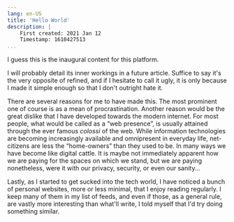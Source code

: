 ```yaml
---
lang: en-US
title: 'Hello World'
description: |
    First created: 2021 Jan 12
    Timestamp: 1610427513
...
```


I guess this is the inaugural content for this platform.

I will probably detail its inner workings in a future article. Suffice to say
it's the very opposite of refined, and if I hesitate to call it ugly, it is
only because I made it simple enough so that I don't outright hate it.

There are several reasons for me to have made this. The most prominent one of
course is as a mean of procrastination. Another reason would be the great
dislike that I have developed towards the modern internet. For most people,
what would be called as a “web presence”, is usually attained through the ever
famous _colossi_ of the web. While information technologies are becoming
increasingly available and omnipresent in everyday life, net-citizens are less
the “home-owners” than they used to be. In many ways we have become like
digital cattle. It is maybe not immediately apparent how we are paying for the
spaces on which we stand, but we are paying nonetheless, were it with our
privacy, security, or even our sanity...

Lastly, as I started to get sucked into the tech world, I have noticed a bunch
of personal websites, more or less minimal, that I enjoy reading regularly.
I keep many of them in my list of feeds, and even if those, as a general rule,
are vastly more interesting than what'll write, I told myself that I'd try
doing something similar.
